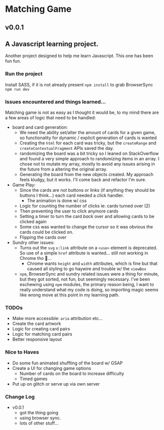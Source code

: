 # Matching Game

## v0.0.1

## A Javascript learning project.

Another project designed to help me learn Javascript. This one has been fun fun.

### Run the project

Install SASS, if it is not already present
`npm install` to grab BrowserSync
`npm run dev`

### Issues encountered and things learned...

Matching game is not as easy as I thought it would be, to my mind there are a few areas of logic that need to be handled:

- board and card generation:
  - We need the ability set/alter the amount of cards for a given game, so functionality for dynamic / explicit generation of cards is wanted
  - Creating the `html` for each card was tricky, but the `createRange` and `createContextualFragment` APIs saved the day.
  - randomizing the board was a bit tricky so I leaned on StackOverflow and found a very simple approach to randomizing items in an array. I chose not to mutate my array, mostly to avoid any issues arising in the future from a altering the original array.
  - Generating the board from the new objects created. My approach feels kludgy, but it works. I'll come back and refactor I'm sure.
- Game Play:
  - Since the cards are not buttons or links (if anything they should be buttons I think...) each card needed a click handler.
    - The animation is done w/ css
  - Logic for counting the number of clicks ie: cards turned over (2)
  - Then preventing the user to click anymore cards
  - Setting a timer to turn the card _back_ over and allowing cards to be clicked again
  - Some css was wanted to change the cursor so it was obvious the cards could be clicked on.
  - Flipping the cards over
- Sundry other issues:
  - Turns out the `svg` `x:link` attribute on a `<use>` element is deprecated. So use of a simple `href` attribute is wanted... still not working in Chrome tho 🤔...
    - Chrome wants `height` and `width` attributes, which is fine but that caused all styling to go haywire and trouble w/ the `viewBox`
  - `npm`, BrowserSync and sundry related issues were a thing for minute, but they got sorted, not fun, but seemingly necessary. I've been eschewing using `npm` modules, the primary reason being, I want to really understand what my code is doing, so importing magic seems like wrong move at this point in my learning path.

### TODOs

- Make more accessible: `aria` attribution etc...
- Create the card artwork
- Logic for creating card pairs
- Logic for matching card pairs
- Better responsive layout

### Nice to Haves

- Do some fun animated shuffling of the board w/ GSAP
- Create a UI for changing game options
  - Number of cards on the board to increase difficulty
  - Timed games
- Put up on glitch or serve up via own server

### Change Log

- v0.0.1
  - got the thing going
  - using browser sync.
  - lots of other stuff...
